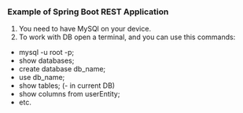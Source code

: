 ### Example of Spring Boot REST Application 

1. You need to have MySQl on your device. 
2. To work with DB open a terminal, and you can use this commands:
- mysql -u root -p; 
- show databases;
- create database db_name;
- use db_name;
- show tables; (- in current DB)
- show columns from userEntity; 
- etc.


